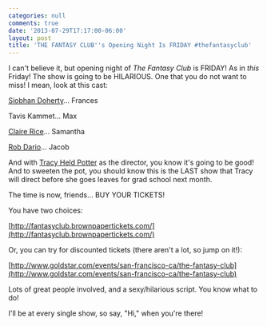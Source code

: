 ```yaml
---
categories: null
comments: true
date: '2013-07-29T17:17:00-06:00'
layout: post
title: 'THE FANTASY CLUB''s Opening Night Is FRIDAY #thefantasyclub'
---
```


I can't believe it, but opening night of *The Fantasy Club* is FRIDAY! As in *this* Friday! The show is going to be HILARIOUS. One that you do not want to miss! I mean, look at this cast:

[Siobhan Doherty](http://www.siobhanmariedoherty.com/)... Frances

Tavis Kammet... Max

[Claire Rice](http://claireannrice.blogspot.com/)... Samantha

[Rob Dario](https://sites.google.com/site/thenewrobdariotimes/)... Jacob

And with [Tracy Held Potter](https://www.facebook.com/TracyHeldPotter?fref=ts) as the director, you know it's going to be good! And to sweeten the pot, you should know this is the LAST show that Tracy will direct before she goes leaves for grad school next month.

The time is now, friends... BUY YOUR TICKETS!

You have two choices:

[http://fantasyclub.brownpapertickets.com/](http://fantasyclub.brownpapertickets.com/)

Or, you can try for discounted tickets (there aren't a lot, so jump on it!):

[http://www.goldstar.com/events/san-francisco-ca/the-fantasy-club](http://www.goldstar.com/events/san-francisco-ca/the-fantasy-club)

Lots of great people involved, and a sexy/hilarious script. You know what to do!

I'll be at every single show, so say, "Hi," when you're there!